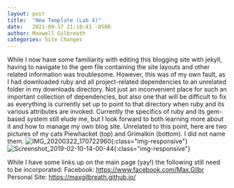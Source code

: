 ```yaml
---
layout: post
title:  "New Template (Lab 4)"
date:   2021-09-17 21:10:41 -0500
author: Maxwell Gilbreath
categories: Site Changes
---
```

While I now have some familiarity with editing this blogging site with jekyll, having to navigate to the gem file containing the site layouts and other related information was troublesome. However, this was of my own fault, as I had downloaded ruby and all project-related dependencies to an unrelated folder in my downloads directory. Not just an inconvenient place for such an important collection of dependencies, but also one that will be difficult to fix as everything is currently set up to point to that directory when ruby and its various attributes are invoked. Currently the specifics of ruby and its gem-based system still elude me, but I look forward to both learning more about it and how to manage my own blog site. Unrelated to this point, here are two pictures of my cats Piewhacket (top) and Grimalkin (bottom). I did not name them.
![IMG_20200322_170722960](https://maxgilbreath.github.io/blog/images/IMG_20200322_170722960.jpg){:class="img-responsive"}
![Screenshot_2019-02-10-14-00-44](https://maxgilbreath.github.io/blog/images/Screenshot_2019-02-10-14-00-44.png){:class="img-responsive"}


While I have some links up on the main page (yay!) the following still need to be incorporated:
Facebook: https://www.facebook.com/Max.Gilbr
Personal Site: https://maxgilbreath.github.io/



